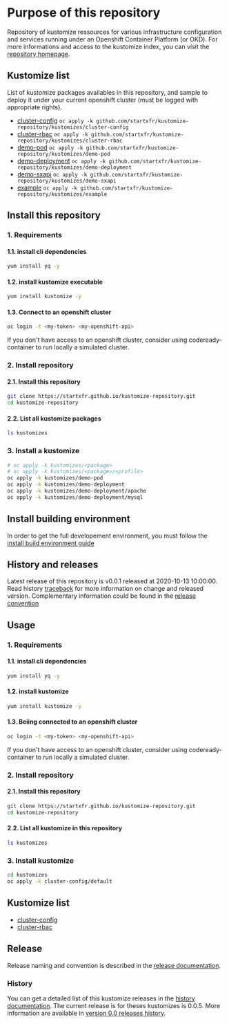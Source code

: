 # Purpose of this repository

Repository of kustomize ressources for various infrastructure configuration and services running under an Openshift Container Platform (or OKD).
For more informations and access to the kustomize index, you can visit the [repository homepage](https://startxfr.github.io/kustomize-repository).

## Kustomize list

List of kustomize packages availables in this repository, and sample to deploy it under your current openshift cluster (must be logged with appropriate rights).

- [cluster-config](packages/cluster-config.md)
  ```oc apply -k github.com/startxfr/kustomize-repository/kustomizes/cluster-config```
- [cluster-rbac](packages/cluster-rbac.md)
  ```oc apply -k github.com/startxfr/kustomize-repository/kustomizes/cluster-rbac```
- [demo-pod](packages/demo-pod.md)
  ```oc apply -k github.com/startxfr/kustomize-repository/kustomizes/demo-pod```
- [demo-deployment](packages/demo-deployment.md)
  ```oc apply -k github.com/startxfr/kustomize-repository/kustomizes/demo-deployment```
- [demo-sxapi](packages/demo-sxapi.md)
  ```oc apply -k github.com/startxfr/kustomize-repository/kustomizes/demo-sxapi```
- [example](packages/example.md)
  ```oc apply -k github.com/startxfr/kustomize-repository/kustomizes/example```

## Install this repository

### 1. Requirements

#### 1.1. install cli dependencies

```bash
yum install yq -y
```

#### 1.2. install kustomize executable

```bash
yum install kustomize -y
```

#### 1.3. Connect to an openshift cluster

```bash
oc login -t <my-token> <my-openshift-api>
```

If you don't have access to an openshift cluster, consider using codeready-container to
run locally a simulated cluster.

### 2. Install repository

#### 2.1. Install this repository

```bash
git clone https://startxfr.github.io/kustomize-repository.git
cd kustomize-repository
```

#### 2.2. List all kustomize packages

```bash
ls kustomizes
```

### 3. Install a kustomize

```bash
# oc apply -k kustomizes/<package>
# oc apply -k kustomizes/<package>/<profile>
oc apply -k kustomizes/demo-pod
oc apply -k kustomizes/demo-deployment
oc apply -k kustomizes/demo-deployment/apache
oc apply -k kustomizes/demo-deployment/mysql
```

## Install building environment

In order to get the full developement environment, you must follow the [install build environment guide](install-build)

## History and releases

Latest release of this repository is v0.0.1 released at 2020-10-13 10:00:00. Read history [traceback](history) for more information
on change and released version. Complementary information could be found in the [release convention](releases)











## Usage

### 1. Requirements

#### 1.1. install cli dependencies

```bash
yum install yq -y
```

#### 1.2. install kustomize

```bash
yum install kustomize -y
```

#### 1.3. Beiing connected to an openshift cluster

```bash
oc login -t <my-token> <my-openshift-api>
```

If you don't have access to an openshift cluster, consider using codeready-container to
run locally a simulated cluster.

### 2. Install repository

#### 2.1. Install this repository

```bash
git clone https://startxfr.github.io/kustomize-repository.git
cd kustomize-repository
```

#### 2.2. List all kustomize in this repository

```bash
ls kustomizes
```

### 3. Install kustomize

```bash
cd kustomizes
oc apply -k cluster-config/default
```

## Kustomize list

- [cluster-config](https://github.com/startxfr/kustomize-repository/tree/master/kustomizes/cluster-config)
- [cluster-rbac](https://github.com/startxfr/kustomize-repository/tree/master/kustomizes/cluster-rbac)

## Release

Release naming and convention is described in the [release documentation](./releases.md).

### History

You can get a detailed list of this kustomize releases in the [history documentation](./history.md).
The current release is for theses kustomizes is 0.0.5. More information are available in [version 0.0 releases history](./history.md#version-00x-chanteix).
